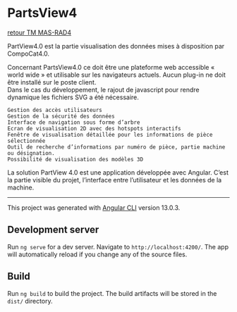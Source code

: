 # PartsView4
[retour TM MAS-RAD4](https://github.com/sebastienvial/TM-MAS-RAD4/blob/main/README.md)

PartView4.0 est la partie visualisation des données mises à disposition par CompoCat4.0. 

Concernant PartsView4.0 ce doit être une plateforme web accessible « world wide » et utilisable sur les navigateurs actuels. Aucun plug-in ne doit être installé sur le poste client.\
Dans le cas du développement, le rajout de javascript pour rendre dynamique les fichiers SVG a été nécessaire.

	Gestion des accès utilisateurs 
	Gestion de la sécurité des données
	Interface de navigation sous forme d’arbre 
	Ecran de visualisation 2D avec des hotspots interactifs 
	Fenêtre de visualisation détaillée pour les informations de pièce sélectionnée 
	Outil de recherche d’informations par numéro de pièce, partie machine ou désignation.
	Possibilité de visualisation des modèles 3D


La solution PartView 4.0 est une application développée avec Angular. C’est la partie visible du projet, l’interface entre l’utilisateur et les données de la machine.

---
This project was generated with [Angular CLI](https://github.com/angular/angular-cli) version 13.0.3.

## Development server

Run `ng serve` for a dev server. Navigate to `http://localhost:4200/`. The app will automatically reload if you change any of the source files.

## Build

Run `ng build` to build the project. The build artifacts will be stored in the `dist/` directory.

